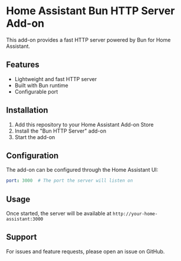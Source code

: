 # Home Assistant Bun HTTP Server Add-on

This add-on provides a fast HTTP server powered by Bun for Home Assistant.

## Features

- Lightweight and fast HTTP server
- Built with Bun runtime
- Configurable port

## Installation

1. Add this repository to your Home Assistant Add-on Store
2. Install the "Bun HTTP Server" add-on
3. Start the add-on

## Configuration

The add-on can be configured through the Home Assistant UI:

```yaml
port: 3000  # The port the server will listen on
```

## Usage

Once started, the server will be available at `http://your-home-assistant:3000`

## Support

For issues and feature requests, please open an issue on GitHub.
